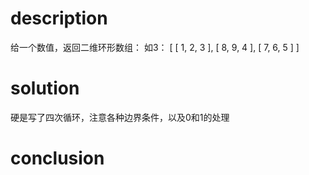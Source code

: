 # description

给一个数值，返回二维环形数组：
如3：
[
 [ 1, 2, 3 ],
 [ 8, 9, 4 ],
 [ 7, 6, 5 ]
]

# solution

硬是写了四次循环，注意各种边界条件，以及0和1的处理

# conclusion

